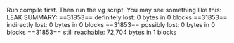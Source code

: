 Run compile first.
Then run the vg script.
You may see something like this:
LEAK SUMMARY:
==31853==    definitely lost: 0 bytes in 0 blocks
==31853==    indirectly lost: 0 bytes in 0 blocks
==31853==      possibly lost: 0 bytes in 0 blocks
==31853==    still reachable: 72,704 bytes in 1 blocks
